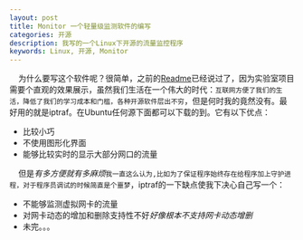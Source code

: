 ```yaml
---
layout: post
title: Monitor 一个轻量级监测软件的编写
categories: 开源
description: 我写的一个Linux下开源的流量监控程序
keywords: Linux, 开源, Monitor
---
```


&nbsp;&nbsp;&nbsp;&nbsp;为什么要写这个软件呢？很简单，之前的[Readme](https://github.com/guyannanfei25/BLOG/blob/master/Readme.md)已经说过了，因为实验室项目需要个直观的效果展示，虽然我们生活在一个伟大的时代：`互联网方便了我们的生活，降低了我们的学习成本和门槛，各种开源软件层出不穷`，但是何时我的竟然没有。最好用的就是iptraf。在Ubuntu任何源下面都可以下载的到。它有以下优点：

* 比较小巧
* 不使用图形化界面
* 能够比较实时的显示大部分网口的流量

&nbsp;&nbsp;&nbsp;&nbsp;但是*有多方便就有多麻烦*`我一直这么认为,比如为了保证程序始终存在给程序加上守护进程，对于程序员调试的时候简直是个噩梦`，iptraf的一下缺点使我下决心自己写一个：

* 不能够监测虚拟网卡的流量
* 对网卡动态的增加和删除支持性不好*好像根本不支持网卡动态增删*
* 未完。。。